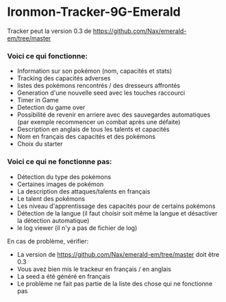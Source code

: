 # Ironmon-Tracker-9G-Emerald

Tracker peut la version 0.3 de https://github.com/Nax/emerald-em/tree/master

### Voici ce qui fonctionne:
- Information sur son pokémon (nom, capacités et stats)
- Tracking des capacités adverses
- listes des pokémons rencontrés / des dresseurs affrontés
- Generation d'une nouvelle seed avec les touches raccourci
- Timer in Game
- Detection du game over
- Possibilité de revenir en arriere avec des sauvegardes automatiques (par exemple recommencer un combat après une défaite)
- Description en anglais de tous les talents et capacités
- Nom en français des capacités et des pokémons
- Choix du starter

### Voici ce qui ne fonctionne pas:
- Détection du type des pokémons
- Certaines images de pokémon
- La description des attaques/talents en français
- Le talent des pokémons
- Les niveau d'apprentissage des capacités pour de certains pokémons
- Détection de la langue (il faut choisir soit même la langue et désactiver la détection automatique)
- le log viewer (il n'y a pas de fichier de log)


En cas de problème, vérifier:
- La version de https://github.com/Nax/emerald-em/tree/master doit être 0.3
- Vous avez bien mis le trackeur en français / en anglais
- La seed a été généré en français
- Le problème ne fait pas partie de la liste des chose qui ne fonctionne pas

